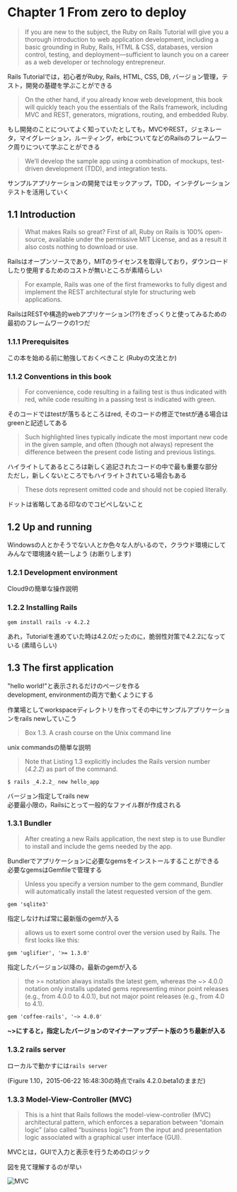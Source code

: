 # Chapter 1 From zero to deploy

> If you are new to the subject, the Ruby on Rails Tutorial will give you a thorough introduction to web application development, including a basic grounding in Ruby, Rails, HTML & CSS, databases, version control, testing, and deployment—sufficient to launch you on a career as a web developer or technology entrepreneur.

Rails Tutorialでは，初心者がRuby, Rails, HTML, CSS, DB, バージョン管理，テスト，開発の基礎を学ぶことができる

> On the other hand, if you already know web development, this book will quickly teach you the essentials of the Rails framework, including MVC and REST, generators, migrations, routing, and embedded Ruby.

もし開発のことについてよく知っていたとしても，MVCやREST，ジェネレータ，マイグレーション，ルーティング，erbについてなどのRailsのフレームワーク周りについて学ぶことができる

> We’ll develop the sample app using a combination of mockups, test-driven development (TDD), and integration tests.

サンプルアプリケーションの開発ではモックアップ，TDD，インテグレーションテストを活用していく

## 1.1 Introduction

> What makes Rails so great? First of all, Ruby on Rails is 100% open-source, available under the permissive MIT License, and as a result it also costs nothing to download or use.

Railsはオープンソースであり，MITのライセンスを取得しており，ダウンロードしたり使用するためのコストが無いところが素晴らしい

> For example, Rails was one of the first frameworks to fully digest and implement the REST architectural style for structuring web applications.

RailsはRESTや構造的webアプリケーション(??)をざっくりと使ってみるための最初のフレームワークの1つだ

### 1.1.1 Prerequisites

この本を始める前に勉強しておくべきこと (Rubyの文法とか)

### 1.1.2 Conventions in this book

> For convenience, code resulting in a failing test is thus indicated with red, while code resulting in a passing test is indicated with green.

そのコードではtestが落ちるところはred, そのコードの修正でtestが通る場合はgreenと記述してある

> Such highlighted lines typically indicate the most important new code in the given sample, and often (though not always) represent the difference between the present code listing and previous listings.

ハイライトしてあるところは新しく追記されたコードの中で最も重要な部分  
ただし，新しくないところでもハイライトされている場合もある

> These dots represent omitted code and should not be copied literally.

ドットは省略してある印なのでコピペしないこと

## 1.2 Up and running

Windowsの人とかそうでない人とか色々な人がいるので，クラウド環境にしてみんなで環境諸々統一しよう (お断りします)

### 1.2.1 Development environment

Cloud9の簡単な操作説明

### 1.2.2 Installing Rails

```gem install rails -v 4.2.2```

あれ，Tutorialを進めていた時は4.2.0だったのに，脆弱性対策で4.2.2になっている (素晴らしい)

## 1.3 The first application

"hello world!"と表示されるだけのページを作る  
development, environmentの両方で動くようにする

作業場としてworkspaceディレクトリを作ってその中にサンプルアプリケーションをrails newしていこう

> Box 1.3. A crash course on the Unix command line

unix commandsの簡単な説明

> Note that Listing 1.3 explicitly includes the Rails version number (_4.2.2_) as part of the command. 

```$ rails _4.2.2_ new hello_app```

バージョン指定してrails new  
必要最小限の，Railsにとって一般的なファイル群が作成される

### 1.3.1 Bundler

> After creating a new Rails application, the next step is to use Bundler to install and include the gems needed by the app.

Bundlerでアプリケーションに必要なgemsをインストールすることができる  
必要なgemsはGemfileで管理する

> Unless you specify a version number to the gem command, Bundler will automatically install the latest requested version of the gem.

```gem 'sqlite3'```

指定しなければ常に最新版のgemが入る

> allows us to exert some control over the version used by Rails. The first looks like this:

```gem 'uglifier', '>= 1.3.0'```

指定したバージョン以降の，最新のgemが入る

> the >= notation always installs the latest gem, whereas the ~> 4.0.0 notation only installs updated gems representing minor point releases (e.g., from 4.0.0 to 4.0.1), but not major point releases (e.g., from 4.0 to 4.1).

```gem 'coffee-rails', '~> 4.0.0'```

**~>にすると，指定したバージョンのマイナーアップデート版のうち最新が入る**

### 1.3.2 rails server

ローカルで動かすには```rails server```

(Figure 1.10，2015-06-22 16:48:30の時点でrails 4.2.0.beta1のままだ)

### 1.3.3 Model-View-Controller (MVC)

> This is a hint that Rails follows the model-view-controller (MVC) architectural pattern, which enforces a separation between “domain logic” (also called “business logic”) from the input and presentation logic associated with a graphical user interface (GUI).

MVCとは，GUIで入力と表示を行うためのロジック

図を見て理解するのが早い

![MVC](https://softcover.s3.amazonaws.com/636/ruby_on_rails_tutorial_3rd_edition/images/figures/mvc_schematic.png)

